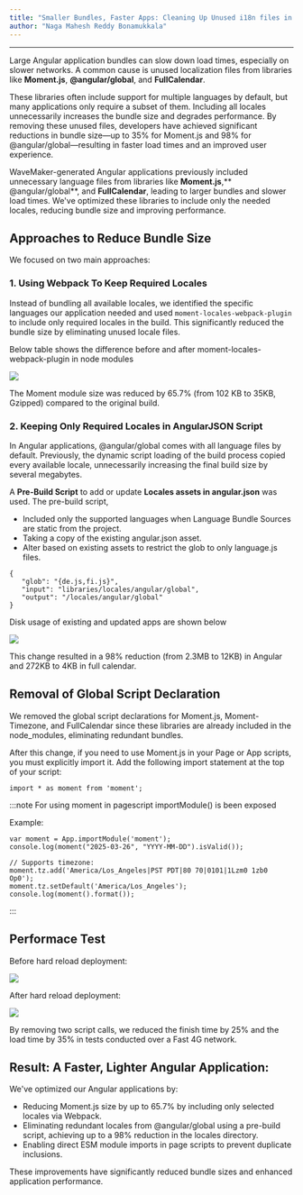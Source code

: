 ```yaml
---
title: "Smaller Bundles, Faster Apps: Cleaning Up Unused i18n files in WM Angular App"
author: "Naga Mahesh Reddy Bonamukkala"
---
```

---

Large Angular application bundles can slow down load times, especially on slower networks. A common cause is unused localization files from libraries like **Moment.js**, **@angular/global**, and **FullCalendar**. 

These libraries often include support for multiple languages by default, but many applications only require a subset of them. Including all locales unnecessarily increases the bundle size and degrades performance. By removing these unused files, developers have achieved significant reductions in bundle size—up to 35% for Moment.js and 98% for @angular/global—resulting in faster load times and an improved user experience.

<!-- truncate -->

WaveMaker-generated Angular applications previously included unnecessary language files from libraries like **Moment.js**,** @angular/global**, and **FullCalendar**, leading to larger bundles and slower load times. We've optimized these libraries to include only the needed locales, reducing bundle size and improving performance.

## Approaches to Reduce Bundle Size 

We focused on two main approaches:

### 1. Using Webpack To Keep Required Locales

Instead of bundling all available locales, we identified the specific languages our application needed and used `moment-locales-webpack-plugin` to include only required locales in the build. This significantly reduced the bundle size by eliminating unused locale files.

Below table shows the difference before and after moment-locales-webpack-plugin  in node modules

![](/learn/assets/before-after-node-modules.png)

The Moment module size was reduced by 65.7% (from 102 KB to 35KB, Gzipped) compared to the original build.

### 2. Keeping Only Required Locales in AngularJSON Script

In Angular applications, @angular/global comes with all language files by default. Previously, the dynamic script loading of the build process copied every available locale, unnecessarily increasing the final build size by several megabytes.

A **Pre-Build Script** to add or update **Locales assets in angular.json** was used. The pre-build script,

- Included only the supported languages when Language Bundle Sources are static from the project.
- Taking a copy of the existing angular.json asset.
- Alter based on existing assets to restrict the glob to only language.js files.

```
{
   "glob": "{de.js,fi.js}",
   "input": "libraries/locales/angular/global",
   "output": "/locales/angular/global"
}
```


Disk usage of existing and updated apps are shown below 

![](/learn/assets/disk-size-optimization.png)


This change resulted in a 98% reduction (from 2.3MB to 12KB) in Angular and 272KB to 4KB in full calendar.
 
## Removal of Global Script Declaration

We removed the global script declarations for Moment.js, Moment-Timezone, and FullCalendar since these libraries are already included in the node_modules, eliminating redundant bundles.​

After this change, if you need to use Moment.js in your Page or App scripts, you must explicitly import it. Add the following import statement at the top of your script:

```
import * as moment from 'moment';
```

:::note
For using moment in pagescript importModule() is been exposed

Example:

```
var moment = App.importModule('moment');
console.log(moment("2025-03-26", "YYYY-MM-DD").isValid());

// Supports timezone:
moment.tz.add('America/Los_Angeles|PST PDT|80 70|0101|1Lzm0 1zb0 Op0');
moment.tz.setDefault('America/Los_Angeles');
console.log(moment().format());
```

:::

## Performace Test

Before hard reload deployment:

![](/learn/assets/before-bundlesize-optimization.png)


After hard reload deployment:

![](/learn/assets/after-bundlesize-optimization.png)

By removing two script calls, we reduced the finish time by 25% and the load time by 35% in tests conducted over a Fast 4G network.

## Result: A Faster, Lighter Angular Application:

We've optimized our Angular applications by:​

- Reducing Moment.js size by up to 65.7% by including only selected locales via Webpack.​
- Eliminating redundant locales from @angular/global using a pre-build script, achieving up to a 98% reduction in the locales directory.​
- Enabling direct ESM module imports in page scripts to prevent duplicate inclusions.​

These improvements have significantly reduced bundle sizes and enhanced application performance.